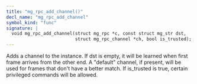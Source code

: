 ```yaml
---
title: "mg_rpc_add_channel()"
decl_name: "mg_rpc_add_channel"
symbol_kind: "func"
signature: |
  void mg_rpc_add_channel(struct mg_rpc *c, const struct mg_str dst,
                          struct mg_rpc_channel *ch, bool is_trusted);
---
```


Adds a channel to the instance.
If dst is empty, it will be learned when first frame arrives from the other
end. A "default" channel, if present, will be used for frames that don't have
a better match.
If is_trusted is true, certain privileged commands will be allowed. 

